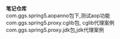 **笔记仓库**<br/>
com.ggs.spring5.aopanno包下,测试aop功能<br/>
com.ggs.spring5.proxy.cglib包, cglib代理案例<br/>
com.ggs.spring5.proxy.jdk包,jdk代理案例<br/>


